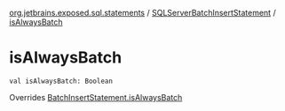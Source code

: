 [org.jetbrains.exposed.sql.statements](../index.md) / [SQLServerBatchInsertStatement](index.md) / [isAlwaysBatch](.)

# isAlwaysBatch

`val isAlwaysBatch: Boolean`

Overrides [BatchInsertStatement.isAlwaysBatch](../-batch-insert-statement/is-always-batch.md)


